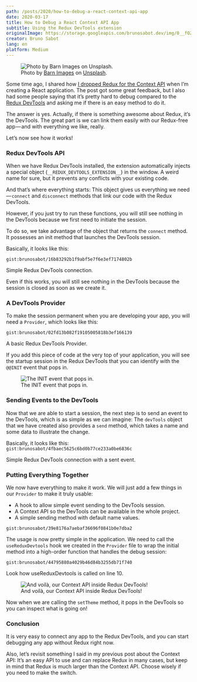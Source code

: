 ```yaml
---
path: /posts/2020/how-to-debug-a-react-context-api-app
date: 2020-03-17
title: How to Debug a React Context API App
subtitle: Using the Redux DevTools extension
originalImage: https://storage.googleapis.com/brunosabot.dev/img/0__fOZCyvfBcdHuXOQk.jpg
creator: Bruno Sabot
lang: en
platform: Medium
---
```


<figure>
  <img src="https://storage.googleapis.com/brunosabot.dev/img/0__fOZCyvfBcdHuXOQk.jpg" alt="Photo by Barn Images on Unsplash."/>
  <figcaption>Photo by <a href="https://unsplash.com/@barnimages">Barn Images</a> on <a href="https://unsplash.com">Unsplash</a>.</figcaption>
</figure>

Some time ago, I shared how [I dropped Redux for the Context API](https://medium.com/better-programming/how-i-dropped-redux-for-the-context-api-7338d481e179) when I’m creating a React application. The post got some great feedback, but I also had some people saying that it’s pretty hard to debug compared to the [Redux DevTools](https://github.com/reduxjs/redux-devtools) and asking me if there is an easy method to do it.

The answer is yes. Actually, if there is something awesome about Redux, it’s the DevTools. The great part is we can link them easily with our Redux-free app — and with everything we like, really.

Let’s now see how it works!

### Redux DevTools API

When we have Redux DevTools installed, the extension automatically injects a special object (`__REDUX_DEVTOOLS_EXTENSION__`) in the window. A weird name for sure, but it prevents any conflicts with your existing code.

And that’s where everything starts: This object gives us everything we need — `connect` and `disconnect` methods that link our code with the Redux DevTools.

However, if you just try to run these functions, you will still see nothing in the DevTools because we first need to initiate the session.

To do so, we take advantage of the object that returns the `connect` method. It possesses an init method that launches the DevTools session.

Basically, it looks like this:

`gist:brunosabot/16b83292b1f9abf5e7f6e3ef7174802b`

<figcaption>Simple Redux DevTools connection.</figcaption>

Even if this works, you will still see nothing in the DevTools because the session is closed as soon as we create it.

### A DevTools Provider

To make the session permanent when you are developing your app, you will need a `Provider`, which looks like this:

`gist:brunosabot/02fd13b082f19105005818b3ef166139`

<figcaption>A basic Redux DevTools Provider.</figcaption>

If you add this piece of code at the very top of your application, you will see the startup session in the Redux DevTools that you can identify with the `@@INIT` event that pops in.

<figure>
  <img src="https://storage.googleapis.com/brunosabot.dev/img/1__1__Ee__Cxvnmx1bAgstmX3jA.png" alt="The INIT event that pops in."/>
  <figcaption>The INIT event that pops in.</figcaption>
</figure>

### Sending Events to the DevTools

Now that we are able to start a session, the next step is to send an event to the DevTools, which is as simple as we can imagine: The `devTools` object that we have created also provides a `send` method, which takes a name and some data to illustrate the change.

Basically, it looks like this:
`gist:brunosabot/4fbaec5625c6bd0b77ce233a0be6836c`

<figcaption>Simple Redux DevTools connection with a sent event.</figcaption>

### Putting Everything Together

We now have everything to make it work. We will just add a few things in our `Provider` to make it truly usable:

- A hook to allow simple event sending to the DevTools session.
- A Context API so the DevTools can be available in the whole project.
- A simple sending method with default name values.

`gist:brunosabot/39e8176a7aebaf36696f0841b0e7dba2`

The usage is now pretty simple in the application. We need to call the `useReduxDevtools` hook we created in the `Provider` file to wrap the initial method into a high-order function that handles the debug session:

`gist:brunosabot/44795880a4029b46d84b3255db71f740`

<figcaption>Look how useReduxDevtools is called on line 10.</figcaption>

<figure>
  <img src="https://storage.googleapis.com/brunosabot.dev/img/1__ZRD7PZ36M__dTOFaRBU6aRQ.png" alt="And voilà, our Context API inside Redux DevTools!"/>
  <figcaption>And voilà, our Context API inside Redux DevTools!</figcaption>
</figure>

Now when we are calling the `setTheme` method, it pops in the DevTools so you can inspect what is going on!

### Conclusion

It is very easy to connect any app to the Redux DevTools, and you can start debugging any app without Redux right now.

Also, let’s revisit something I said in my previous post about the Context API: It’s an easy API to use and can replace Redux in many cases, but keep in mind that Redux is much larger than the Context API. Choose wisely if you need to make the switch.
